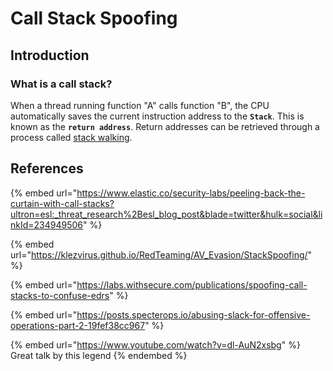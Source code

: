 # Call Stack Spoofing



## Introduction



### What is a call stack?

When a thread running function "A" calls function "B", the CPU automatically saves the current instruction address to the **`Stack`**. This is known as the **`return address`**. Return addresses can be retrieved through a process called [stack walking](https://learn.microsoft.com/en-us/windows/win32/debug/capturestackbacktrace).





## References

{% embed url="https://www.elastic.co/security-labs/peeling-back-the-curtain-with-call-stacks?ultron=esl:_threat_research%2Besl_blog_post&blade=twitter&hulk=social&linkId=234949506" %}

{% embed url="https://klezvirus.github.io/RedTeaming/AV_Evasion/StackSpoofing/" %}

{% embed url="https://labs.withsecure.com/publications/spoofing-call-stacks-to-confuse-edrs" %}

{% embed url="https://posts.specterops.io/abusing-slack-for-offensive-operations-part-2-19fef38cc967" %}

{% embed url="https://www.youtube.com/watch?v=dl-AuN2xsbg" %}
Great talk by this legend
{% endembed %}
